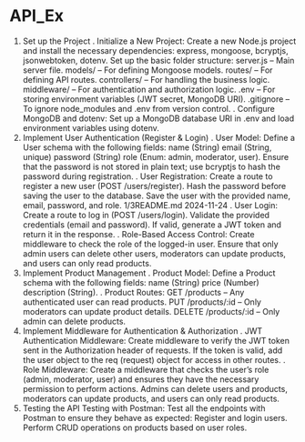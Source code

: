 # API_Ex
1. Set up the Project
. Initialize a New Project:
Create a new Node.js project and install the necessary dependencies:
express, mongoose, bcryptjs, jsonwebtoken, dotenv.
Set up the basic folder structure:
server.js – Main server file.
models/ – For defining Mongoose models.
routes/ – For defining API routes.
controllers/ – For handling the business logic.
middleware/ – For authentication and authorization logic.
.env – For storing environment variables (JWT secret, MongoDB URI).
.gitignore – To ignore node_modules and .env from version control.
. Configure MongoDB and dotenv:
Set up a MongoDB database URI in .env and load environment variables using dotenv.
2. Implement User Authentication (Register & Login)
. User Model:
Define a User schema with the following fields:
name (String)
email (String, unique)
password (String)
role (Enum: admin, moderator, user).
Ensure that the password is not stored in plain text; use bcryptjs to hash the password during
registration.
. User Registration:
Create a route to register a new user (POST /users/register).
Hash the password before saving the user to the database.
Save the user with the provided name, email, password, and role.
1/3README.md
2024-11-24
. User Login:
Create a route to log in (POST /users/login).
Validate the provided credentials (email and password).
If valid, generate a JWT token and return it in the response.
. Role-Based Access Control:
Create middleware to check the role of the logged-in user.
Ensure that only admin users can delete other users, moderators can update products, and
users can only read products.
3. Implement Product Management
. Product Model:
Define a Product schema with the following fields:
name (String)
price (Number)
description (String).
. Product Routes:
GET /products – Any authenticated user can read products.
PUT /products/:id – Only moderators can update product details.
DELETE /products/:id – Only admin can delete products.
4. Implement Middleware for Authentication & Authorization
. JWT Authentication Middleware:
Create middleware to verify the JWT token sent in the Authorization header of requests.
If the token is valid, add the user object to the req (request) object for access in other routes.
. Role Middleware:
Create a middleware that checks the userʼs role (admin, moderator, user) and ensures they
have the necessary permission to perform actions.
Admins can delete users and products, moderators can update products, and users can only
read products.
5. Testing the API
Testing with Postman:
Test all the endpoints with Postman to ensure they behave as expected:
Register and login users.
Perform CRUD operations on products based on user roles.
